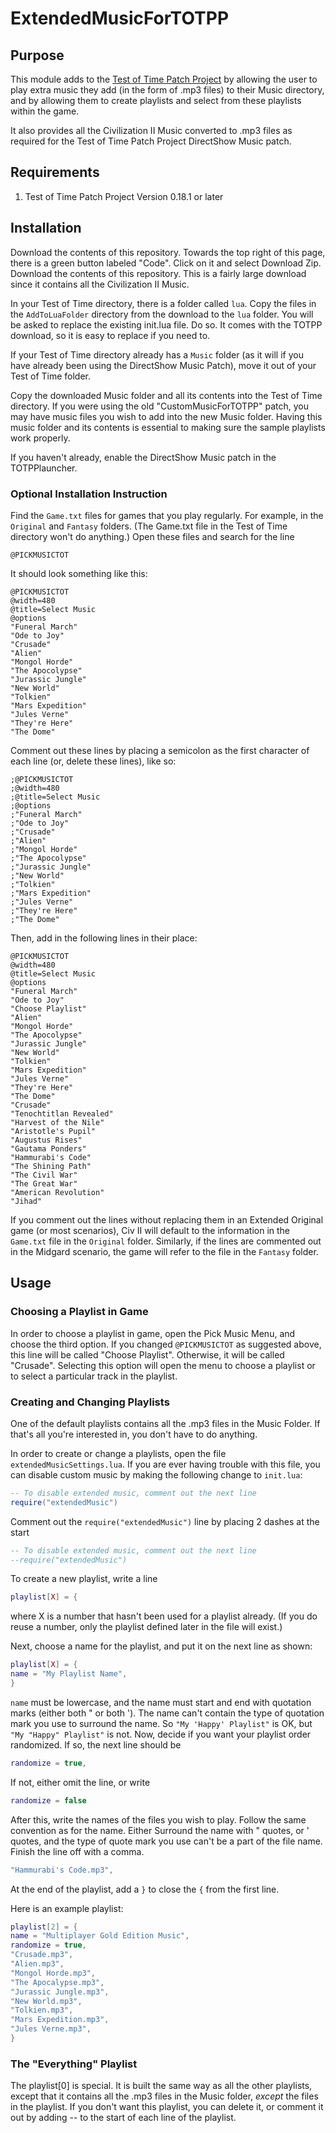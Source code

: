 # ExtendedMusicForTOTPP

## Purpose

This module adds to the [Test of Time Patch Project](https://forums.civfanatics.com/threads/the-test-of-time-patch-project.517282/) by allowing the user to play extra music they add (in the form of .mp3 files) to their Music directory, and by allowing them to create playlists and select from these playlists within the game.

It also provides all the Civilization II Music converted to .mp3 files as required for the Test of Time Patch Project DirectShow Music patch.

## Requirements

1.  Test of Time Patch Project Version 0.18.1 or later

## Installation

Download the contents of this repository.  Towards the top right of this page, there is a green button labeled "Code".  Click on it and select Download Zip.  Download the contents of this repository.  This is a fairly large download since it contains all the Civilization II Music.

In your Test of Time directory, there is a folder called `lua`.  Copy the files in the `AddToLuaFolder` directory from the download to the `lua` folder.  You will be asked to replace the existing init.lua file.  Do so.  It comes with the TOTPP download, so it is easy to replace if you need to.

If your Test of Time directory already has a `Music` folder (as it will if you have already been using the DirectShow Music Patch), move it out of your Test of Time folder.

Copy the downloaded Music folder and all its contents into the Test of Time directory.  If you were using the old "CustomMusicForTOTPP" patch, you may have music files you wish to add into the new Music folder.  Having this music folder and its contents is essential to making sure the sample playlists work properly.

If you haven't already, enable the DirectShow Music patch in the TOTPPlauncher.

### Optional Installation Instruction

Find the `Game.txt` files for games that you play regularly.  For example, in the `Original` and `Fantasy` folders.  (The Game.txt file in the Test of Time directory won't do anything.)  Open these files and search for the line

`@PICKMUSICTOT`

It should look something like this:

```
@PICKMUSICTOT
@width=480
@title=Select Music
@options
"Funeral March"
"Ode to Joy"
"Crusade"
"Alien"
"Mongol Horde"
"The Apocolypse"
"Jurassic Jungle"
"New World"
"Tolkien"
"Mars Expedition"
"Jules Verne"
"They're Here"
"The Dome"
```

Comment out these lines by placing a semicolon as the first character of each line (or, delete these lines), like so:

```
;@PICKMUSICTOT
;@width=480
;@title=Select Music
;@options
;"Funeral March"
;"Ode to Joy"
;"Crusade"
;"Alien"
;"Mongol Horde"
;"The Apocolypse"
;"Jurassic Jungle"
;"New World"
;"Tolkien"
;"Mars Expedition"
;"Jules Verne"
;"They're Here"
;"The Dome"
```

Then, add in the following lines in their place:
```
@PICKMUSICTOT
@width=480
@title=Select Music
@options
"Funeral March"
"Ode to Joy"
"Choose Playlist"
"Alien"
"Mongol Horde"
"The Apocolypse"
"Jurassic Jungle"
"New World"
"Tolkien"
"Mars Expedition"
"Jules Verne"
"They're Here"
"The Dome"
"Crusade"
"Tenochtitlan Revealed"
"Harvest of the Nile"
"Aristotle's Pupil"
"Augustus Rises"
"Gautama Ponders"
"Hammurabi's Code"
"The Shining Path"
"The Civil War"
"The Great War"
"American Revolution"
"Jihad"
```

If you comment out the lines without replacing them in an Extended Original game (or most scenarios), Civ II will default to the information in the `Game.txt` file in the `Original` folder.  Similarly, if the lines are commented out in the Midgard scenario, the game will refer to the file in the `Fantasy` folder.

## Usage

### Choosing a Playlist in Game

In order to choose a playlist in game, open the Pick Music Menu, and choose the third option.  If you changed `@PICKMUSICTOT` as suggested above, this line will be called "Choose Playlist".  Otherwise, it will be called "Crusade".  Selecting this option will open the menu to choose a playlist or to select a particular track in the playlist.

### Creating and Changing Playlists

One of the default playlists contains all the .mp3 files in the Music Folder.  If that's all you're interested in, you don't have to do anything.

In order to create or change a playlists, open the file `extendedMusicSettings.lua`.  If you are ever having trouble with this file, you can disable custom music by making the following change to `init.lua`:
```lua
-- To disable extended music, comment out the next line
require("extendedMusic")
```
Comment out the `require("extendedMusic")` line by placing 2 dashes at the start
```lua
-- To disable extended music, comment out the next line
--require("extendedMusic")
```

To create a new playlist, write a line
```lua
playlist[X] = {
```
where X is a number that hasn't been used for a playlist already.  (If you do reuse a number, only the playlist defined later in the file will exist.)

Next, choose a name for the playlist, and put it on the next line as shown:
```lua
playlist[X] = {
name = "My Playlist Name",
}
```
`name` must be lowercase, and the name must start and end with quotation marks (either both " or both ').  The name can't contain the type of quotation mark you use to surround the name.  So `"My 'Happy' Playlist"` is OK, but `"My "Happy" Playlist"` is not.
Now, decide if you want your playlist order randomized.  If so, the next line should be 
```lua
randomize = true,
```
If not, either omit the line, or write
```lua
randomize = false
```
After this, write the names of the files you wish to play.  Follow the same convention as for the name.  Either Surround the name with " quotes, or ' quotes, and the type of quote mark you use can't be a part of the file name.  Finish the line off with a comma.
```lua
"Hammurabi's Code.mp3",
```
At the end of the playlist, add a `}` to close the `{` from the first line.

Here is an example playlist:
```lua
playlist[2] = {
name = "Multiplayer Gold Edition Music",
randomize = true,
"Crusade.mp3",
"Alien.mp3",
"Mongol Horde.mp3",
"The Apocalypse.mp3",
"Jurassic Jungle.mp3",
"New World.mp3",
"Tolkien.mp3",
"Mars Expedition.mp3",
"Jules Verne.mp3",
}
```

### The "Everything" Playlist

The playlist[0] is special.  It is built the same way as all the other playlists, except that it contains all the .mp3 files in the Music folder, _except_ the files in the playlist.  If you don't want this playlist, you can delete it, or comment it out by adding -- to the start of each line of the playlist.



